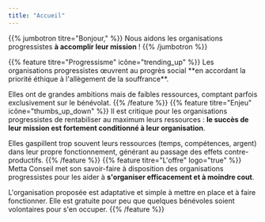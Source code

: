 ```yaml
---
title: "Accueil"
---
```


{{% jumbotron titre="Bonjour," %}}
Nous aidons les organisations progressistes **à accomplir leur mission** !
{{% /jumbotron %}}

<div class="card-deck">
  {{% feature titre="Progressisme" icône="trending_up" %}}
Les organisations progressistes œuvrent au progrès social **en accordant la priorité éthique à l'allègement de la souffrance**.

Elles ont de grandes ambitions mais de faibles ressources, comptant parfois exclusivement sur le bénévolat.
  {{% /feature %}}
  {{% feature titre="Enjeu" icône="thumbs_up_down" %}}
Il est critique pour les organisations progressistes de rentabiliser au maximum leurs ressources : **le succès de leur mission est fortement conditionné à leur organisation**.

Elles gaspillent trop souvent leurs ressources (temps, compétences, argent) dans leur propre fonctionnement, générant au passage des effets contre-productifs.
  {{% /feature %}}
  {{% feature titre="L'offre" logo="true" %}}
Metta Conseil met son savoir-faire à disposition des organisations progressistes pour les aider à **s'organiser efficacement et à moindre cout**.

L'organisation proposée est adaptative et simple à mettre en place et à faire fonctionner. Elle est gratuite pour peu que quelques bénévoles soient volontaires pour s'en occuper.
  {{% /feature %}}
</div>

